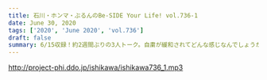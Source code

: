 ```yaml
---
title: 石川・ホンマ・ぶるんのBe-SIDE Your Life! vol.736-1
date: June 30, 2020
tags: ['2020', 'June 2020', 'vol.736']
draft: false
summary: 6/15収録！約2週間ぶりの3人トーク。自粛が緩和されてどんな感じなんでしょうか･･･
---
```


http://project-phi.ddo.jp/ishikawa/ishikawa736_1.mp3